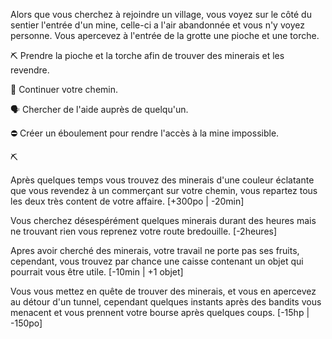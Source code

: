 Alors que vous cherchez à rejoindre un village, vous voyez sur le côté du sentier l'entrée d'un mine, celle-ci a l'air abandonnée et vous n'y voyez personne. Vous apercevez à l'entrée de la grotte une pioche et une torche.

⛏️ Prendre la pioche et la torche afin de trouver des minerais et les revendre.

🏃 Continuer votre chemin.

🗣️ Chercher de l'aide auprès de quelqu'un.

⛔ Créer un éboulement pour rendre l'accès à la mine impossible.

⛏️

Après quelques temps vous trouvez des minerais d'une couleur éclatante que vous revendez à un commerçant sur votre chemin, vous repartez tous les deux très content de votre affaire.
[+300po | -20min]
 
Vous cherchez désespérément quelques minerais durant des heures mais ne trouvant rien vous reprenez votre route bredouille.
[-2heures]

Apres avoir cherché des minerais, votre travail ne porte pas ses fruits, cependant, vous trouvez par chance une caisse contenant un objet qui pourrait vous être utile.
[-10min | +1 objet]

Vous vous mettez en quête de trouver des minerais, et vous en apercevez au détour d'un tunnel, cependant quelques instants après des bandits vous menacent et vous prennent votre bourse après quelques coups. 
[-15hp | -150po]
